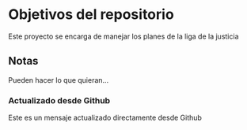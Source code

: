 # Objetivos del repositorio

Este proyecto se encarga de manejar los planes de la liga de la justicia


## Notas
Pueden hacer lo que quieran...

### Actualizado desde Github
Este es un mensaje actualizado directamente desde Github
